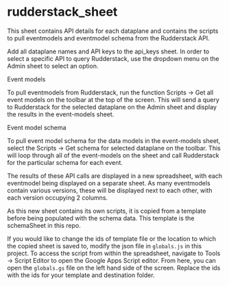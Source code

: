 # rudderstack_sheet

This sheet contains API details for each dataplane and contains the scripts to pull eventmodels and eventmodel schema from the Rudderstack API.

Add all dataplane names and API keys to the api_keys sheet. In order to select a specific API to query Rudderstack, use the dropdown menu on the Admin sheet to select an option.

Event models

To pull eventmodels from Rudderstack, run the function Scripts -> Get all event models on the toolbar at the top of the screen. This will send a query to Rudderstack for the selected dataplane on the Admin sheet and display the results in the event-models sheet.

Event model schema

To pull event model schema for the data models in the event-models sheet, select the Scripts -> Get schema for selected dataplane on the toolbar. This will loop through all of the event-models on the sheet and call Rudderstack for the particular schema for each event.

The results of these API calls are displayed in a new spreadsheet, with each eventmodel being displayed on a separate sheet. As many eventmodels contain various versions, these will be displayed next to each other, with each version occupying 2 columns.

As this new sheet contains its own scripts, it is copied from a template before being populated with the schema data. This template is the schemaSheet in this repo.

If you would like to change the ids of template file or the location to which the copied sheet is saved to, modify the json file in `globals.js` in this project. To access the script from within the spreadsheet, navigate to Tools -> Script Editor to open the Google Apps Script editor. From here, you can open the `globals.gs` file on the left hand side of the screen. Replace the ids with the ids for your template and destination folder.